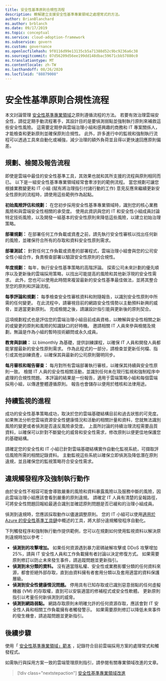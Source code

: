 ```yaml
---
title: 安全性基準原則合規性流程
description: 瞭解建立支援安全性基準專業領域之處理常式的方法。
author: BrianBlanchard
ms.author: brblanch
ms.date: 09/17/2019
ms.topic: conceptual
ms.service: cloud-adoption-framework
ms.subservice: govern
ms.custom: governance
ms.openlocfilehash: 9f0116d99e13135cb5a71388d52c9bc9236a6c38
ms.sourcegitcommit: 07d56209d56ee199dd148dbac59671cbb57880c0
ms.translationtype: MT
ms.contentlocale: zh-TW
ms.lasthandoff: 08/26/2020
ms.locfileid: "88879008"
---
```

# <a name="security-baseline-policy-compliance-processes"></a>安全性基準原則合規性流程

本文討論管理 [安全性基準專業領域](./index.md)之原則遵循流程的方法。 若要有效治理雲端安全性，請從定期手動流程著手，其設計目的是要偵測弱點並強制執行原則來補救這些安全性風險。 這需要定期參與雲端治理小組和感興趣的商務和 IT 專案關係人，才能檢查和更新原則並確保原則合規性。 此外，許多進行中的監視和強制執行流程可以透過工具來自動化或補強，減少治理的額外負荷並且得以更快速回應原則偏差。

## <a name="planning-review-and-reporting-processes"></a>規劃、檢閱及報告流程

即使是雲端中最佳的安全性基準工具，其效果也就和其所支援的流程與原則相同而已。 以下是一組安全性基準專業領域經常會牽涉到的範例流程。 當您規劃可讓您根據業務變更和 IT 小組 (賦有將治理指引付諸行動的工作) 意見反應來繼續更新安全性原則的流程時，請使用這些範例作為起點。

**初始風險評估和規劃：** 在您初步採用安全性基準專業領域時，識別您的核心業務風險和與雲端安全性相關的承受度。 使用此資訊與您的 IT 和安全性小組成員討論特定技術風險，以及開發一組基本的安全性原則來降低這些風險，以建立初始治理策略。

**部署規劃：** 在部署任何工作負載或資產之前，請先執行安全性審核以找出任何新的風險，並確保符合所有的存取和資料安全性原則需求。

**部署測試：** 針對任何工作負載或資產的部署程式，雲端治理小組會與您的公司安全性小組合作，負責檢查部署以驗證安全性原則的合規性。

**年度規劃：** 每年，執行安全性基準策略的高階評論。 探索公司未來計劃的優先順序以及更新後的雲端採用策略，以找出可能提高的風險和其他新浮現的安全性需求。 此外，您也可以使用此時間來複習最新的安全性基準最佳做法，並將其整合至您的原則和評論流程。

**每季評論和規劃：** 每季檢查安全性審核資料和附隨報告，以識別安全性原則中所需的任何變更。 在此流程中，請審視目前的網路安全性情勢以主動預料新興的威脅，並適當更新原則。 完成檢閱之後，請讓設計指引能與更新後的原則契合。

這項規劃程式也是評估您的雲端治理小組目前成員資格，以瞭解與安全性相關之新的或變更的原則和風險的知識缺口的好時機。 邀請相關 IT 人員來參與檢閱及規劃，無論是作為小組的暫時技術顧問或永久成員。

**教育與訓練：** 以 bimonthly 為基礎，提供訓練課程，以確保 IT 人員和開發人員都能掌握最新的安全性原則需求。 作為此程式的一部分，請檢查並更新任何檔、指引或其他訓練資產，以確保其與最新的公司原則聲明同步。

**每月審核和報告審查：** 每月對所有雲端部署執行審核，以確保其持續與安全性原則一致。 檢閱 IT 人員的安全性相關活動，並識別任何未在現行監視和強制程序中處理的合規性問題。 本評論的結果是一份報告，適用于雲端策略小組和每個雲端採用小組，以傳達整體遵循原則。 報告也會儲存以便用於稽核和法律用途。

## <a name="processes-for-ongoing-monitoring"></a>持續監視的進程

成功的安全性基準策略成功，取決於您的雲端基礎結構目前和過去狀態的可見度。 如果無法分析您雲端資源安全性健康情況和活動的相關計量和資料，您就無法識別風險的變更或者偵測是否違反風險承受度。 上面所討論的持續治理流程需要品質資料，以確保可以針對不斷變化的威脅和安全性需求，修改原則以便更佳地保護您的基礎結構。

請確定您的安全性和 IT 小組已針對雲端基礎結構實作自動化監視系統，可擷取評估風險所需的相關記錄資料。 主動監視這些系統以確保立即偵測及降低潛在原則違規，並且確保您的監視策略符合安全性需求。

## <a name="violation-triggers-and-enforcement-actions"></a>違規觸發程序及強制執行動作

由於安全性不相容可能會導致嚴重的風險和資料暴露風險以及服務中斷的風險，因此雲端治理小組應該會看到嚴重的原則違規。 請確定 IT 人員有清楚的呈報路徑，可將安全性問題回報給最適合識別並確認原則問題是否已緩和的治理小組成員。

偵測到違規時，您應該採取動作以儘速調整原則。 您的 IT 小組可以使用[適用於 Azure 的安全性基準工具鏈](./toolchain.md)中概述的工具，將大部分違規觸發程序自動化。

下列觸發程序和強制執行動作提供範例，您可以在規劃如何使用監視資料以解決原則違規時加以參考：

- **偵測到的攻擊增加。** 如果任何資源遇到暴力密碼破解攻擊或 DDoS 攻擊增加 25%，請與 IT 安全性人員和工作負載擁有者討論以決定修復方式。 如果需要原則修訂以防止未來發生事件，請追蹤問題並更新指引。
- **偵測到未分類的資料。** 沒有適當隱私權、安全性或業務影響分類的任何資料來源，都會拒絕外部存取，直到由資料擁有者套用分類以及套用適當的資料保護層級。
- **偵測到安全性健康情況問題。** 停用具有已知存取或已識別惡意弱點的任何虛擬機器 (VM) 的存取權，直到可以安裝適當的修補程式或安全性軟體。 更新原則指引以考量任何新偵測到的威脅。
- **偵測到網路弱點。** 網路存取原則未明確允許的任何資源存取，應該會對 IT 安全性人員和相關工作負載擁有者觸發警示。 如果需要原則修訂以降低未來事件的發生機會，請追蹤問題並更新指引。

## <a name="next-steps"></a>後續步驟

使用「 [安全性基準專業領域」範本](./template.md) ，記錄符合目前雲端採用方案的處理常式和觸發程式。

如需執行與採用方案一致的雲端管理原則指引，請參閱有關專業領域改進的文章。

> [!div class="nextstepaction"]
> [安全性基準專業領域改進](./discipline-improvement.md)
